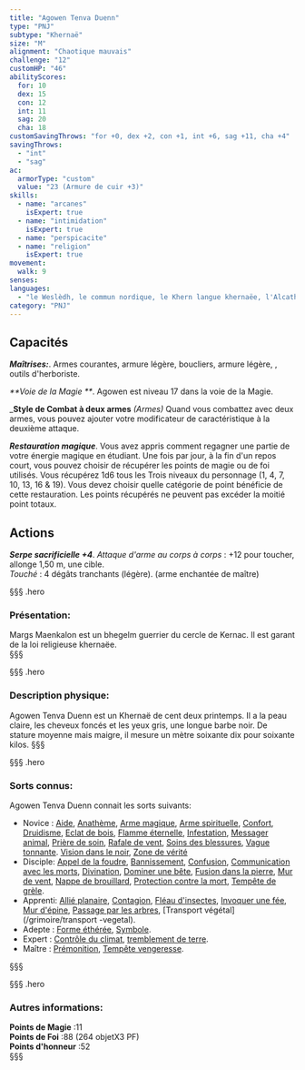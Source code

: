 ```yaml
---
title: "Agowen Tenva Duenn"
type: "PNJ"
subtype: "Khernaë"
size: "M"
alignment: "Chaotique mauvais"
challenge: "12"
customHP: "46"
abilityScores:
  for: 10
  dex: 15
  con: 12
  int: 11
  sag: 20
  cha: 18
customSavingThrows: "for +0, dex +2, con +1, int +6, sag +11, cha +4"
savingThrows:
  - "int"
  - "sag"
ac:
  armorType: "custom"
  value: "23 (Armure de cuir +3)"
skills:
  - name: "arcanes"
    isExpert: true
  - name: "intimidation"
    isExpert: true
  - name: "perspicacite"
  - name: "religion"
    isExpert: true
movement:
  walk: 9
senses:
languages:
  - "le Weslèdh, le commun nordique, le Khern langue khernaëe, l'Alcath/l'Alcane le commun impérial' "
category: "PNJ"
---
```

## Capacités

_**Maîtrises:**_. Armes courantes, armure légère, boucliers, armure légère, , outils d'herboriste.

_**Voie de la Magie **_. Agowen est niveau 17 dans la voie de la Magie.

_**Style de Combat à deux armes** *(Armes)* Quand vous combattez avec deux armes, vous pouvez ajouter votre modificateur de caractéristique à la deuxième attaque.  

_**Restauration magique**_. Vous avez appris comment regagner une partie de votre énergie magique en étudiant. Une fois par jour, à la fin d'un repos court, vous pouvez choisir de récupérer les points de magie ou de foi utilisés. Vous récupérez 1d6 tous les Trois niveaux du personnage (1, 4, 7, 10, 13, 16 & 19). Vous devez choisir quelle catégorie de point bénéficie de cette restauration. Les points récupérés ne peuvent pas excéder la moitié point totaux.

## Actions

_**Serpe sacrificielle +4**_. _Attaque d'arme au corps à corps_ : +12 pour toucher, allonge 1,50 m, une cible.  
_Touché_ : 4 dégâts tranchants (légère). (arme enchantée de maître)



§§§ .hero
### Présentation:  
Margs Maenkalon est un bhegelm guerrier du cercle de Kernac. Il est garant de la loi religieuse khernaëe.  
§§§

§§§ .hero
### Description physique:  
Agowen Tenva Duenn est un Khernaë de cent deux printemps. Il a la peau claire, les cheveux foncés et les yeux gris, une longue barbe noir. De stature moyenne mais maigre, il mesure un mètre soixante dix pour soixante kilos.
§§§

§§§ .hero
### Sorts connus:  
Agowen Tenva Duenn connait les sorts suivants:  
- Novice :  [Aide](/grimoire/aide), [Anathème](/grimoire/anatheme), [Arme magique](/grimoire/arme-magique), [Arme spirituelle](/grimoire/arme-spirituelle), [Confort](/grimoire/confort), [Druidisme](/grimoire/druidisme), [Eclat de bois](/grimoire/eclat-de-bois), [Flamme éternelle](/grimoire/flamme-eternelle), [Infestation](/grimoire/infestation), [Messager animal](/grimoire/messager-animal), [Prière de soin](/grimoire/priere-de-soin), [Rafale de vent](/grimoire/rafale-de-vent), [Soins des blessures](/grimoire/soins-des-blessures), [Vague tonnante](/grimoire/vague-tonnante).
[Vision dans le noir](/grimoire/vision-dans-le-noir), [Zone de vérité](/grimoire/zone-de-verite)
- Disciple:  [Appel de la foudre](/grimoire/appel-de-la-foudre), [Bannissement](/grimoire/bannissement), [Confusion](/grimoire/confusion), [Communication avec les morts](/grimoire/communication-avec-les-morts), [Divination](/grimoire/divination), [Dominer une bête](/grimoire/dominer-une-bête), [Fusion dans la pierre](/grimoire/fusion-dans-la-pierre), [Mur de vent](/grimoire/mur-de-vent), [Nappe de brouillard](/grimoire/nappe-de-brouillard), [Protection contre la mort](/grimoire/protection-contre-la-mort), [Tempête de grèle](/grimoire/tempete-de-grele).  
- Apprenti: [Allié planaire](/grimoire/allie-planaire), [Contagion](/grimoire/contagion), [Fléau d'insectes](/grimoire/fleau-d-insectes), [Invoquer une fée](/grimoire/invoquer-une-fee), [Mur d'épine](/grimoire/mur-d-epine), [Passage par les arbres](/grimoire/passage-par-les-arbres), [Transport végétal](/grimoire/transport -vegetal).   
- Adepte :  [Forme éthérée](/grimoire/forme-etheree), [Symbole](/grimoire/symbole).  
- Expert :  [Contrôle du climat](/grimoire/controle-du-climat), [tremblement de terre](/grimoire/tremblement-de-terre).  
- Maître : [Prémonition](/grimoire/premonition), [Tempête vengeresse](/grimoire/tempete-vengeresse).  

§§§

§§§ .hero
### Autres informations:  
**Points de Magie** :11  
**Points de Foi** :88 (264 objetX3 PF)   
**Points d'honneur** :52  
§§§
